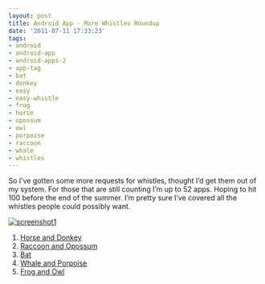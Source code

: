 ```yaml
---
layout: post
title: Android App - More Whistles Roundup
date: '2011-07-11 17:33:23'
tags:
- android
- android-app
- android-apps-2
- app-tag
- bat
- donkey
- easy
- easy-whistle
- frog
- horse
- opossum
- owl
- porpoise
- raccoon
- whale
- whistles
---
```



So I’ve gotten some more requests for whistles, thought I’d get them out of my system. For those that are still counting I’m up to 52 apps. Hoping to hit 100 before the end of the summer. I’m pretty sure I’ve covered all the whistles people could possibly want.

[![](http://66.147.244.180/~hunterda/content/images/2011/07/screenshot1161-180x300.png "screenshot1")](http://66.147.244.180/~hunterda/content/images/2011/07/screenshot1161.png)

1. [Horse and Donkey](http://hunterdavis.com/android-app-easy-horse-and-donkey-whistle)
2. [Raccoon and Opossum](http://hunterdavis.com/android-app-easy-raccoon-and-opossum-whistle)
3. [Bat](http://hunterdavis.com/android-app-easy-bat-whistle)
4. [Whale and Porpoise](http://hunterdavis.com/android-app-easy-whale-and-porpoise-whistle)
5. [Frog and Owl](http://hunterdavis.com/android-app-easy-frog-and-owl-whistle)



